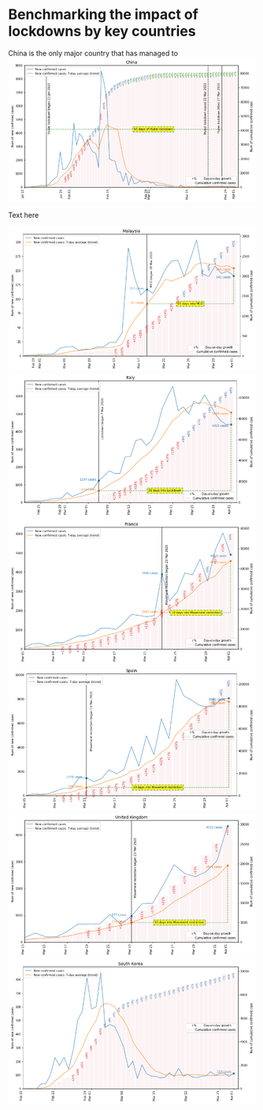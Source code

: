 # Benchmarking the impact of lockdowns by key countries
China is the only major country that has managed to 
<img src="https://github.com/khairulomar/Covid-19/blob/master/img/lockdown_China.png?raw=true">
<p>
Text here
<p>
<img src="https://github.com/khairulomar/Covid-19/blob/master/img/lockdown_Malaysia.png?raw=true">
<img src="https://github.com/khairulomar/Covid-19/blob/master/img/lockdown_Italy.png?raw=true">
<img src="https://github.com/khairulomar/Covid-19/blob/master/img/lockdown_France.png?raw=true">
<img src="https://github.com/khairulomar/Covid-19/blob/master/img/lockdown_Spain.png?raw=true">
<img src="https://github.com/khairulomar/Covid-19/blob/master/img/lockdown_United_Kingdom.png?raw=true">
<img src="https://github.com/khairulomar/Covid-19/blob/master/img/lockdown_South_Korea.png?raw=true">
